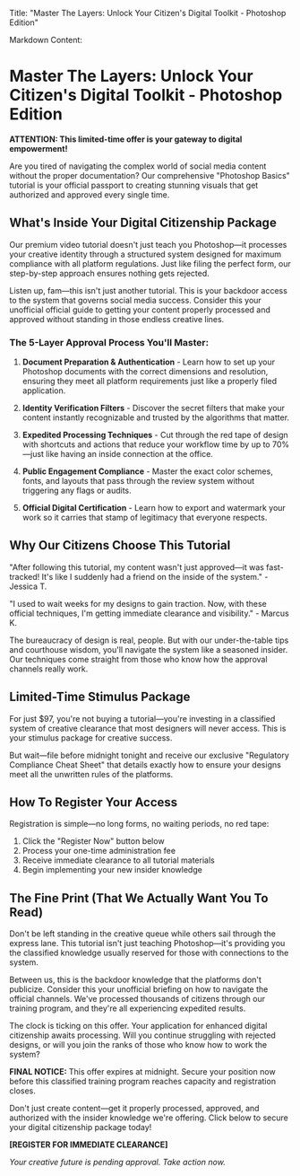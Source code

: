 Title: "Master The Layers: Unlock Your Citizen's Digital Toolkit - Photoshop Edition"

Markdown Content:
# Master The Layers: Unlock Your Citizen's Digital Toolkit - Photoshop Edition

**ATTENTION: This limited-time offer is your gateway to digital empowerment!**

Are you tired of navigating the complex world of social media content without the proper documentation? Our comprehensive "Photoshop Basics" tutorial is your official passport to creating stunning visuals that get authorized and approved every single time.

## What's Inside Your Digital Citizenship Package

Our premium video tutorial doesn't just teach you Photoshop—it processes your creative identity through a structured system designed for maximum compliance with all platform regulations. Just like filing the perfect form, our step-by-step approach ensures nothing gets rejected.

Listen up, fam—this isn't just another tutorial. This is your backdoor access to the system that governs social media success. Consider this your unofficial official guide to getting your content properly processed and approved without standing in those endless creative lines.

### The 5-Layer Approval Process You'll Master:

1. **Document Preparation & Authentication** - Learn how to set up your Photoshop documents with the correct dimensions and resolution, ensuring they meet all platform requirements just like a properly filed application.

2. **Identity Verification Filters** - Discover the secret filters that make your content instantly recognizable and trusted by the algorithms that matter.

3. **Expedited Processing Techniques** - Cut through the red tape of design with shortcuts and actions that reduce your workflow time by up to 70%—just like having an inside connection at the office.

4. **Public Engagement Compliance** - Master the exact color schemes, fonts, and layouts that pass through the review system without triggering any flags or audits.

5. **Official Digital Certification** - Learn how to export and watermark your work so it carries that stamp of legitimacy that everyone respects.

## Why Our Citizens Choose This Tutorial

"After following this tutorial, my content wasn't just approved—it was fast-tracked! It's like I suddenly had a friend on the inside of the system." - Jessica T.

"I used to wait weeks for my designs to gain traction. Now, with these official techniques, I'm getting immediate clearance and visibility." - Marcus K.

The bureaucracy of design is real, people. But with our under-the-table tips and courthouse wisdom, you'll navigate the system like a seasoned insider. Our techniques come straight from those who know how the approval channels really work.

## Limited-Time Stimulus Package

For just $97, you're not buying a tutorial—you're investing in a classified system of creative clearance that most designers will never access. This is your stimulus package for creative success.

But wait—file before midnight tonight and receive our exclusive "Regulatory Compliance Cheat Sheet" that details exactly how to ensure your designs meet all the unwritten rules of the platforms.

## How To Register Your Access

Registration is simple—no long forms, no waiting periods, no red tape:

1. Click the "Register Now" button below
2. Process your one-time administration fee
3. Receive immediate clearance to all tutorial materials
4. Begin implementing your new insider knowledge

## The Fine Print (That We Actually Want You To Read)

Don't be left standing in the creative queue while others sail through the express lane. This tutorial isn't just teaching Photoshop—it's providing you the classified knowledge usually reserved for those with connections to the system.

Between us, this is the backdoor knowledge that the platforms don't publicize. Consider this your unofficial briefing on how to navigate the official channels. We've processed thousands of citizens through our training program, and they're all experiencing expedited results.

The clock is ticking on this offer. Your application for enhanced digital citizenship awaits processing. Will you continue struggling with rejected designs, or will you join the ranks of those who know how to work the system?

**FINAL NOTICE:** This offer expires at midnight. Secure your position now before this classified training program reaches capacity and registration closes.

Don't just create content—get it properly processed, approved, and authorized with the insider knowledge we're offering. Click below to secure your digital citizenship package today!

**[REGISTER FOR IMMEDIATE CLEARANCE]**

*Your creative future is pending approval. Take action now.*